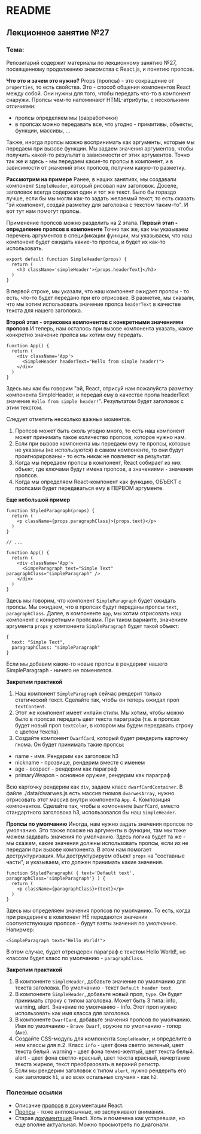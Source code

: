 # README

## Лекционное занятие №27

### Тема:

Репозитарий содержит материалы по лекционному занятию №27, посвященному продолжению знакомства с React.js, и понятию пропсов.

**Что это и зачем это нужно?**
Props (пропсы) - это сокращение от `properties`, то есть свойства. Это - способ общения компонентов React между собой. Они нужны для того, чтобы передать что-то в компонент снаружи. Пропсы чем-то напоминают HTML-атрибуты, с несколькими отличиями:
 - пропсы определяем мы (разработчики)
 - в пропсах можно передавать все, что угодно - примитивы, объекты, функции, массивы, ...

Также, иногда пропсы можно воспринимать как аргументы, которые мы передаем при вызове функции. Мы задаем значения аргументов, чтобы получить какой-то результат в зависимости от этих аргументов. Точно так же и здесь - мы передаем какие-то пропсы в компонент, и в зависимости от значений этих пропсов, получим какую-то разметку.

**Рассмотрим на примере**
Ранее, в наших занятиях, мы создавали компонент `SimpleHeader`, который рисовал нам заголовок. Доселе, заголовок всегда содержал один и тот же текст. Было бы гораздо лучше, если бы мы могли как-то задать желаемый текст, то есть сказать "эй компонент, создай разметку для заголовка с текстом таким-то". И вот тут нам помогут пропсы.

Применение пропсов можно разделить на 2 этапа.
**Первый этап - определение пропсов в компоненте**
Точно так же, как мы указываем перечень аргументов в спецификации функции, мы указываем, что наш компонент будет ожидать какие-то пропсы, и будет их как-то использовать.
```
export default function SimpleHeader(props) {
  return (
    <h3 className='simpleHeader'>{props.headerText}</h3>
  )
}
```

В первой строке, мы указали, что наш компонент ожидает пропсы - то есть, что-то будет передано при его отрисовке. В разметке, мы сказали, что мы хотим использовать значение пропса `headerText` в качестве текста для нашего заголовка.

**Второй этап - отрисовка компонентов с конкретными значениями пропсов**
И теперь, нам осталось при вызове компонента указать, какое конкретно значение пропса мы хотим ему передать.
```
function App() {
  return (
    <div className='App'>
      <SimpleHeader headerText="Hello from simple header!">
    </div>
  )
}
```

Здесь мы как бы говорим "эй, React, отрисуй нам пожалуйста разметку компонента SimpleHeader, и передай ему в качестве пропа headerText значение `Hello from simple header!`". Результатом будет заголовок с этим текстом.

Следует отметить несколько важных моментов.
1. Пропсов может быть сколь угодно много, то есть наш компонент может принимать такое количество пропсов, которое нужно нам.
2. Если при вызове компонента мы передаем ему те пропсы, которые не указаны (не используются) в самом компоненте, то они будут проигнорированы - то есть никак не повлияют на результат.
3. Когда мы передаем пропсы в компонент, React собирает из них объект, где ключами будут имена пропсов, а значениями - значения пропсов.
4. Когда мы определяем React-компонент как функцию, ОБЪЕКТ с пропсами будет передаваться ему в ПЕРВОМ аргументе.

**Еще небольшой пример**
```
function StyledParagraph(props) {
  return (
    <p className={props.paragraphClass}>{props.text}</p>
  )
}

// ...

function App() {
  return (
    <div className='App'>
      <SimpeParagraph text="Simple Text" paragraphClass="simpleParagraph" />
    </div>
  )
}
```

Здесь мы говорим, что компонент `SimpleParagraph` будет ожидать пропсы. Мы ожидаем, что в пропсах будут переданы пропсы `text`, `paragraphClass`. Далее, в компоненте `App`, мы хотим отрисовать наш компонент с конкретными пропсами. При таком варианте, значением аргумента `props` у компонента `SimpleParagraph` будет такой объект:
```
{
  text: "Simple Text",
  paragraphClass: "simpleParagraph"
}
```

Если мы добавим какие-то новые пропсы в рендеринг нашего SimpleParagraph - ничего не поменяется.

**Закрепим практикой**
1. Наш компонент `SimpleParagraph` сейчас рендерит только статический текст. Сделайте так, чтобы он теперь ожидал проп `textContent`.
2. Этот же компонент имеет инлайн стили. Мы хотим, чтобы можно было в пропсах передать цвет текста параграфа (т.е. в пропсах будет новый проп `textColor`, в котором мы будем передавать строку с цветом текста).
3. Создайте компонент `DwarfCard`, который будет рендерить карточку гнома. Он будет принимать такие пропсы:
 - name - имя. Рендерим как заголовок h3
 - nickname - прозвище, рендерим вместе с именем
 - age - возраст - рендерим как параграф
 - primaryWeapon - основное оружие, рендерим как параграф

Всю карточку рендерим как `div`, задаем класс `dwarfCardContainer`. В файле ./data/dwarwes.js есть массив гномов `dwarwesArray`, нужно отрисовать этот массив внутри компонента `App`.
4. Композиция компонентов. Сделайте так, чтобы в компоненте `DwarfCard`, вместо стандартного заголовока h3, использовался бы наш `SimpleHeader`.

**Пропсы по умолчанию**
Иногда, нам нужно задать значения пропсов по умолчанию. Это также похоже на аргументы в функции, там мы тоже можем задавать значения по умолчанию. Здесь логика будет та же - мы скажем, какие значения должны использовать пропсы, если их не передали при вызове компонента. В этом нам помогает деструктуризация. Мы деструктурируем объект `props` на "составные части", и указываем, кто должен принимать какие значения.

```
function StyledParagraph( { text='Default text', paragraphClass='simpleParagraph'} ) {
  return (
    <p className={paragraphClass}>{text}</p>
  )
}
```

Здесь мы определяем значения пропсов по умолчанию. То есть, когда при рендеринге в компонент НЕ передаются значения соответствующих пропсов - будут взяты значения по умолчанию. Напирмер:
```
<SimpleParagraph text="Hello World!">
```

В этом случае, будет отрендерен параграф с текстом Hello World!, но классом будет класс по умолчанию - `paragraphClass`.

**Закрепим практикой**
1. В компоненте `SimpleHeader`, добавьте значение по умолчанию для текста заголовка. По умолчанию - текст `Default header text`.
2. В компоненте `SimpleHeader`, добавьте новый проп, `type`. Он будет принимать строку с типом заголовка. Может быть 3 типа: info, warning, alert. Значение по умолчанию - info. Этот проп нужно использовать как имя класса для заголовка.
3. В компоненте `DwarfCard`, добавьте значения пропсов по умолчанию. Имя по умолчанию - `Brave Dwarf`, оружие по умолчанию - топор (`Axe`).
4. Создайте CSS-модуль для компонента `SimpleHeader`, и определите в нем классы для п.2. Класс `info` - цвет фона светло зеленый, цвет текста белый. warning - цвет фона темно-желтый, цвет текста белый. alert - цвет фона светло-красный, цвет текста красный, начертание текста жирное, текст преобразовать в верхний регистр.
5. Если мы рендерим заголовок с типом `alert`, нужно рендерить его как заголовок `h1`, а во всех остальных случаях - как `h2`.


### Полезные ссылки
 - Описание [пропсов](https://react.dev/learn/passing-props-to-a-component) в документации React.
 - [Пропсы](https://www.w3schools.com/react/react_props.asp) - тоже англоязычные, но заслуживают внимания.
 - Старая [документация](https://legacy.reactjs.org/docs/components-and-props.html) React. Хоть и помечена как устаревшая, но еще вполне актуальная. Можно просмотреть по диагонали.